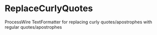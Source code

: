 # ReplaceCurlyQuotes
ProcessWire TextFormatter for replacing curly quotes/apostrophes with regular quotes/apostrophes 
